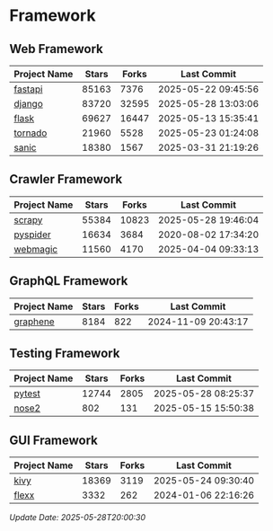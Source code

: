 # Framework

## Web Framework
| Project Name | Stars | Forks | Last Commit |
| ------------ | ----- | ----- | ----------- |
| [fastapi](https://github.com/fastapi/fastapi) | 85163 | 7376 | 2025-05-22 09:45:56 |
| [django](https://github.com/django/django) | 83720 | 32595 | 2025-05-28 13:03:06 |
| [flask](https://github.com/pallets/flask) | 69627 | 16447 | 2025-05-13 15:35:41 |
| [tornado](https://github.com/tornadoweb/tornado) | 21960 | 5528 | 2025-05-23 01:24:08 |
| [sanic](https://github.com/sanic-org/sanic) | 18380 | 1567 | 2025-03-31 21:19:26 |

## Crawler Framework
| Project Name | Stars | Forks | Last Commit |
| ------------ | ----- | ----- | ----------- |
| [scrapy](https://github.com/scrapy/scrapy) | 55384 | 10823 | 2025-05-28 19:46:04 |
| [pyspider](https://github.com/binux/pyspider) | 16634 | 3684 | 2020-08-02 17:34:20 |
| [webmagic](https://github.com/code4craft/webmagic) | 11560 | 4170 | 2025-04-04 09:33:13 |

## GraphQL Framework
| Project Name | Stars | Forks | Last Commit |
| ------------ | ----- | ----- | ----------- |
| [graphene](https://github.com/graphql-python/graphene) | 8184 | 822 | 2024-11-09 20:43:17 |

## Testing Framework
| Project Name | Stars | Forks | Last Commit |
| ------------ | ----- | ----- | ----------- |
| [pytest](https://github.com/pytest-dev/pytest) | 12744 | 2805 | 2025-05-28 08:25:37 |
| [nose2](https://github.com/nose-devs/nose2) | 802 | 131 | 2025-05-15 15:50:38 |

## GUI Framework
| Project Name | Stars | Forks | Last Commit |
| ------------ | ----- | ----- | ----------- |
| [kivy](https://github.com/kivy/kivy) | 18369 | 3119 | 2025-05-24 09:30:40 |
| [flexx](https://github.com/flexxui/flexx) | 3332 | 262 | 2024-01-06 22:16:26 |

*Update Date: 2025-05-28T20:00:30*